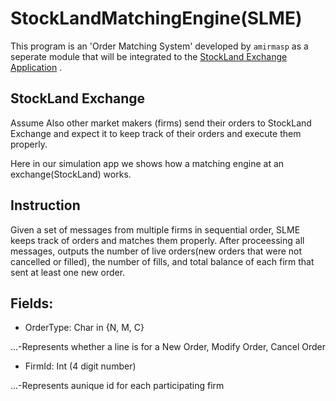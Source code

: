 # StockLandMatchingEngine(SLME)
This program is an 'Order Matching System' developed by `amirmasp` as a seperate module that will be integrated to the [StockLand Exchange Application](https://github.com/amirmasp/StockLandFinal) .




## StockLand Exchange

Assume Also other market makers (firms) send their orders to StockLand  Exchange and expect it to keep track of their orders and execute them properly.

Here in our simulation app we shows how a matching engine at an exchange(StockLand) works.

## Instruction
Given a set of messages from multiple firms in sequential order, SLME keeps track of orders and matches them properly. After proceessing all messages, outputs the number of live orders(new orders that were not cancelled or filled), the number of fills, and total balance of each firm that sent at least one new order.

## Fields:
* OrderType: Char in {N, M, C}

...-Represents whether a line is for a New Order, Modify Order, Cancel Order
* FirmId: Int (4 digit number)

...-Represents aunique id for each participating firm




